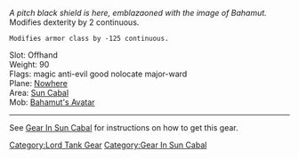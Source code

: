 *A pitch black shield is here, emblazaoned with the image of Bahamut.*  
Modifies dexterity by 2 continuous.

`Modifies armor class by -125 continuous.`

Slot: Offhand  
Weight: 90  
Flags: magic anti-evil good nolocate major-ward  
Plane: [Nowhere](:Category:Nowhere "wikilink")  
Area: [Sun Cabal](:Category:Sun_Cabal "wikilink")  
Mob: [Bahamut's Avatar](Bahamut's_Avatar "wikilink")  

------------------------------------------------------------------------

See [Gear In Sun Cabal](:Category:Gear_In_Sun_Cabal "wikilink") for
instructions on how to get this gear.

[Category:Lord Tank Gear](Category:Lord_Tank_Gear "wikilink")
[Category:Gear In Sun Cabal](Category:Gear_In_Sun_Cabal "wikilink")
